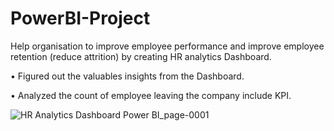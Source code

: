 # PowerBI-Project

Help organisation to improve employee performance and improve employee retention (reduce attrition) by creating HR analytics Dashboard.

•	Figured out the valuables insights from the Dashboard.

•	Analyzed the count of employee leaving the company include KPI.

![HR Analytics Dashboard Power BI_page-0001](https://github.com/AYUSHSAHU23/PowerBI-Project/assets/121926434/7f6be0ff-7515-40f7-9a03-cdd07b10164d)
